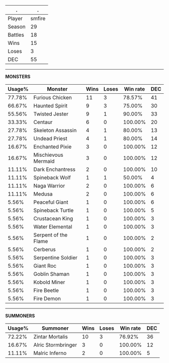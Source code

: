 .|.
|-|-
Player|smfire
Season|29
Battles|18
Wins|15
Loses|3
DEC|55

---
**MONSTERS**

Usage%|Monster|Wins|Loses|Win rate|DEC|
-|-|-|-|-|-|
77.78%|Furious Chicken|11|3|78.57%|41|
66.67%|Haunted Spirit|9|3|75.00%|30|
55.56%|Twisted Jester|9|1|90.00%|33|
33.33%|Centaur|6|0|100.00%|20|
27.78%|Skeleton Assassin|4|1|80.00%|13|
27.78%|Undead Priest|4|1|80.00%|14|
16.67%|Enchanted Pixie|3|0|100.00%|12|
16.67%|Mischievous Mermaid|3|0|100.00%|12|
11.11%|Dark Enchantress|2|0|100.00%|10|
11.11%|Spineback Wolf|1|1|50.00%|4|
11.11%|Naga Warrior|2|0|100.00%|6|
11.11%|Medusa|2|0|100.00%|6|
5.56%|Peaceful Giant|1|0|100.00%|6|
5.56%|Spineback Turtle|1|0|100.00%|5|
5.56%|Crustacean King|1|0|100.00%|3|
5.56%|Water Elemental|1|0|100.00%|3|
5.56%|Serpent of the Flame|1|0|100.00%|2|
5.56%|Cerberus|1|0|100.00%|2|
5.56%|Serpentine Soldier|1|0|100.00%|3|
5.56%|Giant Roc|1|0|100.00%|3|
5.56%|Goblin Shaman|1|0|100.00%|3|
5.56%|Kobold Miner|1|0|100.00%|3|
5.56%|Fire Beetle|1|0|100.00%|3|
5.56%|Fire Demon|1|0|100.00%|3|

---
**SUMMONERS**

Usage%|Summoner|Wins|Loses|Win rate|DEC|
-|-|-|-|-|-|
72.22%|Zintar Mortalis|10|3|76.92%|36|
16.67%|Alric Stormbringer|3|0|100.00%|12|
11.11%|Malric Inferno|2|0|100.00%|5|
